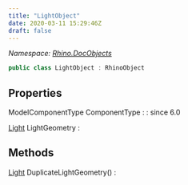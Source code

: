 ```yaml
---
title: "LightObject"
date: 2020-03-11 15:29:46Z
draft: false
---
```


*Namespace: [Rhino.DocObjects](../)*

```cs
public class LightObject : RhinoObject
```
## Properties

ModelComponentType ComponentType
: 
: since 6.0

[Light](/rhinocommon/rhino/geometry/light/) LightGeometry
: 
## Methods

[Light](/rhinocommon/rhino/geometry/light/) DuplicateLightGeometry()
: 
